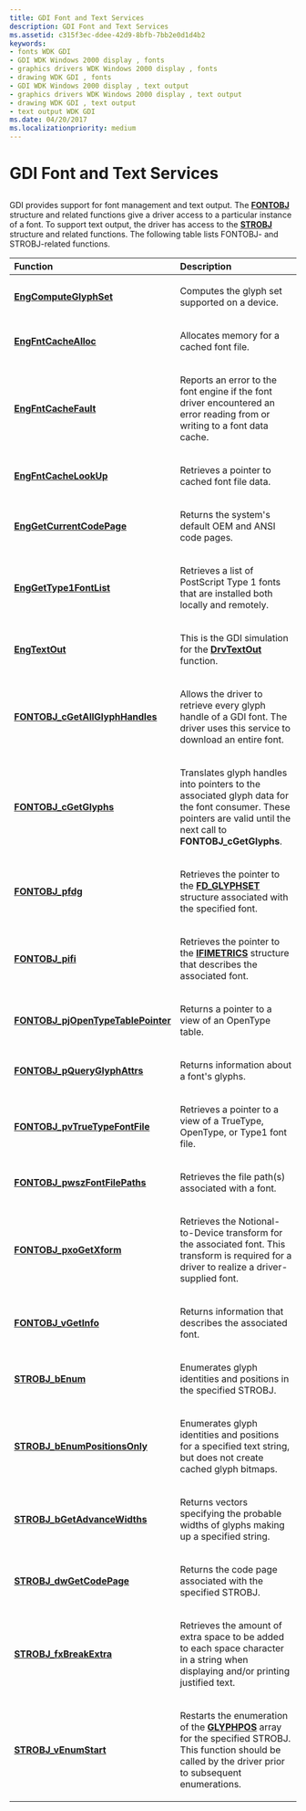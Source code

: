 ```yaml
---
title: GDI Font and Text Services
description: GDI Font and Text Services
ms.assetid: c315f3ec-ddee-42d9-8bfb-7bb2e0d1d4b2
keywords:
- fonts WDK GDI
- GDI WDK Windows 2000 display , fonts
- graphics drivers WDK Windows 2000 display , fonts
- drawing WDK GDI , fonts
- GDI WDK Windows 2000 display , text output
- graphics drivers WDK Windows 2000 display , text output
- drawing WDK GDI , text output
- text output WDK GDI
ms.date: 04/20/2017
ms.localizationpriority: medium
---
```


# GDI Font and Text Services


## <span id="ddk_gdi_font_and_text_services_gg"></span><span id="DDK_GDI_FONT_AND_TEXT_SERVICES_GG"></span>


GDI provides support for font management and text output. The [**FONTOBJ**](https://msdn.microsoft.com/library/windows/hardware/ff565974) structure and related functions give a driver access to a particular instance of a font. To support text output, the driver has access to the [**STROBJ**](https://msdn.microsoft.com/library/windows/hardware/ff569738) structure and related functions. The following table lists FONTOBJ- and STROBJ-related functions.

<table>
<colgroup>
<col width="50%" />
<col width="50%" />
</colgroup>
<thead>
<tr class="header">
<th align="left">Function</th>
<th align="left">Description</th>
</tr>
</thead>
<tbody>
<tr class="odd">
<td align="left"><p><a href="https://msdn.microsoft.com/library/windows/hardware/ff564192" data-raw-source="[&lt;strong&gt;EngComputeGlyphSet&lt;/strong&gt;](https://msdn.microsoft.com/library/windows/hardware/ff564192)"><strong>EngComputeGlyphSet</strong></a></p></td>
<td align="left"><p>Computes the glyph set supported on a device.</p></td>
</tr>
<tr class="even">
<td align="left"><p><a href="https://msdn.microsoft.com/library/windows/hardware/ff564877" data-raw-source="[&lt;strong&gt;EngFntCacheAlloc&lt;/strong&gt;](https://msdn.microsoft.com/library/windows/hardware/ff564877)"><strong>EngFntCacheAlloc</strong></a></p></td>
<td align="left"><p>Allocates memory for a cached font file.</p></td>
</tr>
<tr class="odd">
<td align="left"><p><a href="https://msdn.microsoft.com/library/windows/hardware/ff564882" data-raw-source="[&lt;strong&gt;EngFntCacheFault&lt;/strong&gt;](https://msdn.microsoft.com/library/windows/hardware/ff564882)"><strong>EngFntCacheFault</strong></a></p></td>
<td align="left"><p>Reports an error to the font engine if the font driver encountered an error reading from or writing to a font data cache.</p></td>
</tr>
<tr class="even">
<td align="left"><p><a href="https://msdn.microsoft.com/library/windows/hardware/ff564887" data-raw-source="[&lt;strong&gt;EngFntCacheLookUp&lt;/strong&gt;](https://msdn.microsoft.com/library/windows/hardware/ff564887)"><strong>EngFntCacheLookUp</strong></a></p></td>
<td align="left"><p>Retrieves a pointer to cached font file data.</p></td>
</tr>
<tr class="odd">
<td align="left"><p><a href="https://msdn.microsoft.com/library/windows/hardware/ff564917" data-raw-source="[&lt;strong&gt;EngGetCurrentCodePage&lt;/strong&gt;](https://msdn.microsoft.com/library/windows/hardware/ff564917)"><strong>EngGetCurrentCodePage</strong></a></p></td>
<td align="left"><p>Returns the system&#39;s default OEM and ANSI code pages.</p></td>
</tr>
<tr class="even">
<td align="left"><p><a href="https://msdn.microsoft.com/library/windows/hardware/ff564956" data-raw-source="[&lt;strong&gt;EngGetType1FontList&lt;/strong&gt;](https://msdn.microsoft.com/library/windows/hardware/ff564956)"><strong>EngGetType1FontList</strong></a></p></td>
<td align="left"><p>Retrieves a list of PostScript Type 1 fonts that are installed both locally and remotely.</p></td>
</tr>
<tr class="odd">
<td align="left"><p><a href="https://msdn.microsoft.com/library/windows/hardware/ff565034" data-raw-source="[&lt;strong&gt;EngTextOut&lt;/strong&gt;](https://msdn.microsoft.com/library/windows/hardware/ff565034)"><strong>EngTextOut</strong></a></p></td>
<td align="left"><p>This is the GDI simulation for the <a href="https://msdn.microsoft.com/library/windows/hardware/ff557277" data-raw-source="[&lt;strong&gt;DrvTextOut&lt;/strong&gt;](https://msdn.microsoft.com/library/windows/hardware/ff557277)"><strong>DrvTextOut</strong></a> function.</p></td>
</tr>
<tr class="even">
<td align="left"><p><a href="https://msdn.microsoft.com/library/windows/hardware/ff565977" data-raw-source="[&lt;strong&gt;FONTOBJ_cGetAllGlyphHandles&lt;/strong&gt;](https://msdn.microsoft.com/library/windows/hardware/ff565977)"><strong>FONTOBJ_cGetAllGlyphHandles</strong></a></p></td>
<td align="left"><p>Allows the driver to retrieve every glyph handle of a GDI font. The driver uses this service to download an entire font.</p></td>
</tr>
<tr class="odd">
<td align="left"><p><a href="https://msdn.microsoft.com/library/windows/hardware/ff565982" data-raw-source="[&lt;strong&gt;FONTOBJ_cGetGlyphs&lt;/strong&gt;](https://msdn.microsoft.com/library/windows/hardware/ff565982)"><strong>FONTOBJ_cGetGlyphs</strong></a></p></td>
<td align="left"><p>Translates glyph handles into pointers to the associated glyph data for the font consumer. These pointers are valid until the next call to <strong>FONTOBJ_cGetGlyphs</strong>.</p></td>
</tr>
<tr class="even">
<td align="left"><p><a href="https://msdn.microsoft.com/library/windows/hardware/ff565989" data-raw-source="[&lt;strong&gt;FONTOBJ_pfdg&lt;/strong&gt;](https://msdn.microsoft.com/library/windows/hardware/ff565989)"><strong>FONTOBJ_pfdg</strong></a></p></td>
<td align="left"><p>Retrieves the pointer to the <a href="https://msdn.microsoft.com/library/windows/hardware/ff565625" data-raw-source="[&lt;strong&gt;FD_GLYPHSET&lt;/strong&gt;](https://msdn.microsoft.com/library/windows/hardware/ff565625)"><strong>FD_GLYPHSET</strong></a> structure associated with the specified font.</p></td>
</tr>
<tr class="odd">
<td align="left"><p><a href="https://msdn.microsoft.com/library/windows/hardware/ff565990" data-raw-source="[&lt;strong&gt;FONTOBJ_pifi&lt;/strong&gt;](https://msdn.microsoft.com/library/windows/hardware/ff565990)"><strong>FONTOBJ_pifi</strong></a></p></td>
<td align="left"><p>Retrieves the pointer to the <a href="https://msdn.microsoft.com/library/windows/hardware/ff567418" data-raw-source="[&lt;strong&gt;IFIMETRICS&lt;/strong&gt;](https://msdn.microsoft.com/library/windows/hardware/ff567418)"><strong>IFIMETRICS</strong></a> structure that describes the associated font.</p></td>
</tr>
<tr class="even">
<td align="left"><p><a href="https://msdn.microsoft.com/library/windows/hardware/ff565993" data-raw-source="[&lt;strong&gt;FONTOBJ_pjOpenTypeTablePointer&lt;/strong&gt;](https://msdn.microsoft.com/library/windows/hardware/ff565993)"><strong>FONTOBJ_pjOpenTypeTablePointer</strong></a></p></td>
<td align="left"><p>Returns a pointer to a view of an OpenType table.</p></td>
</tr>
<tr class="odd">
<td align="left"><p><a href="https://msdn.microsoft.com/library/windows/hardware/ff565996" data-raw-source="[&lt;strong&gt;FONTOBJ_pQueryGlyphAttrs&lt;/strong&gt;](https://msdn.microsoft.com/library/windows/hardware/ff565996)"><strong>FONTOBJ_pQueryGlyphAttrs</strong></a></p></td>
<td align="left"><p>Returns information about a font&#39;s glyphs.</p></td>
</tr>
<tr class="even">
<td align="left"><p><a href="https://msdn.microsoft.com/library/windows/hardware/ff566001" data-raw-source="[&lt;strong&gt;FONTOBJ_pvTrueTypeFontFile&lt;/strong&gt;](https://msdn.microsoft.com/library/windows/hardware/ff566001)"><strong>FONTOBJ_pvTrueTypeFontFile</strong></a></p></td>
<td align="left"><p>Retrieves a pointer to a view of a TrueType, OpenType, or Type1 font file.</p></td>
</tr>
<tr class="odd">
<td align="left"><p><a href="https://msdn.microsoft.com/library/windows/hardware/ff566003" data-raw-source="[&lt;strong&gt;FONTOBJ_pwszFontFilePaths&lt;/strong&gt;](https://msdn.microsoft.com/library/windows/hardware/ff566003)"><strong>FONTOBJ_pwszFontFilePaths</strong></a></p></td>
<td align="left"><p>Retrieves the file path(s) associated with a font.</p></td>
</tr>
<tr class="even">
<td align="left"><p><a href="https://msdn.microsoft.com/library/windows/hardware/ff566008" data-raw-source="[&lt;strong&gt;FONTOBJ_pxoGetXform&lt;/strong&gt;](https://msdn.microsoft.com/library/windows/hardware/ff566008)"><strong>FONTOBJ_pxoGetXform</strong></a></p></td>
<td align="left"><p>Retrieves the Notional-to-Device transform for the associated font. This transform is required for a driver to realize a driver-supplied font.</p></td>
</tr>
<tr class="odd">
<td align="left"><p><a href="https://msdn.microsoft.com/library/windows/hardware/ff566013" data-raw-source="[&lt;strong&gt;FONTOBJ_vGetInfo&lt;/strong&gt;](https://msdn.microsoft.com/library/windows/hardware/ff566013)"><strong>FONTOBJ_vGetInfo</strong></a></p></td>
<td align="left"><p>Returns information that describes the associated font.</p></td>
</tr>
<tr class="even">
<td align="left"><p><a href="https://msdn.microsoft.com/library/windows/hardware/ff569739" data-raw-source="[&lt;strong&gt;STROBJ_bEnum&lt;/strong&gt;](https://msdn.microsoft.com/library/windows/hardware/ff569739)"><strong>STROBJ_bEnum</strong></a></p></td>
<td align="left"><p>Enumerates glyph identities and positions in the specified STROBJ.</p></td>
</tr>
<tr class="odd">
<td align="left"><p><a href="https://msdn.microsoft.com/library/windows/hardware/ff569740" data-raw-source="[&lt;strong&gt;STROBJ_bEnumPositionsOnly&lt;/strong&gt;](https://msdn.microsoft.com/library/windows/hardware/ff569740)"><strong>STROBJ_bEnumPositionsOnly</strong></a></p></td>
<td align="left"><p>Enumerates glyph identities and positions for a specified text string, but does not create cached glyph bitmaps.</p></td>
</tr>
<tr class="even">
<td align="left"><p><a href="https://msdn.microsoft.com/library/windows/hardware/ff569741" data-raw-source="[&lt;strong&gt;STROBJ_bGetAdvanceWidths&lt;/strong&gt;](https://msdn.microsoft.com/library/windows/hardware/ff569741)"><strong>STROBJ_bGetAdvanceWidths</strong></a></p></td>
<td align="left"><p>Returns vectors specifying the probable widths of glyphs making up a specified string.</p></td>
</tr>
<tr class="odd">
<td align="left"><p><a href="https://msdn.microsoft.com/library/windows/hardware/ff569742" data-raw-source="[&lt;strong&gt;STROBJ_dwGetCodePage&lt;/strong&gt;](https://msdn.microsoft.com/library/windows/hardware/ff569742)"><strong>STROBJ_dwGetCodePage</strong></a></p></td>
<td align="left"><p>Returns the code page associated with the specified STROBJ.</p></td>
</tr>
<tr class="even">
<td align="left"><p><a href="https://msdn.microsoft.com/library/windows/hardware/ff569743" data-raw-source="[&lt;strong&gt;STROBJ_fxBreakExtra&lt;/strong&gt;](https://msdn.microsoft.com/library/windows/hardware/ff569743)"><strong>STROBJ_fxBreakExtra</strong></a></p></td>
<td align="left"><p>Retrieves the amount of extra space to be added to each space character in a string when displaying and/or printing justified text.</p></td>
</tr>
<tr class="odd">
<td align="left"><p><a href="https://msdn.microsoft.com/library/windows/hardware/ff569745" data-raw-source="[&lt;strong&gt;STROBJ_vEnumStart&lt;/strong&gt;](https://msdn.microsoft.com/library/windows/hardware/ff569745)"><strong>STROBJ_vEnumStart</strong></a></p></td>
<td align="left"><p>Restarts the enumeration of the <a href="https://msdn.microsoft.com/library/windows/hardware/ff566824" data-raw-source="[&lt;strong&gt;GLYPHPOS&lt;/strong&gt;](https://msdn.microsoft.com/library/windows/hardware/ff566824)"><strong>GLYPHPOS</strong></a> array for the specified STROBJ. This function should be called by the driver prior to subsequent enumerations.</p></td>
</tr>
</tbody>
</table>

 

 

 





